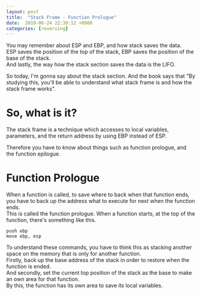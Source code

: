 ```yaml
---
layout: post
title:  "Stack Frame - Function Prologue"
date:  2019-06-24 22:30:12 +0900
categories: [reversing]
---
```

You may remember about ESP and EBP, and how stack saves the data.  
ESP saves the position of the top of the stack, EBP saves the position of the base of the stack.  
And lastly, the way how the stack section saves the data is the LIFO.

So today, I'm gonna say about the stack section. And the book says that "By studying this, you'll be able to understand what stack frame is and how the stack frame works".

# So, what is it?
The stack frame is a technique which accesses to local variables, parameters, and the return address by using EBP instead of ESP.  

Therefore you have to know about things such as function prologue, and the function epilogue.

# Function Prologue
When a function is called, to save where to back when that function ends, you have to back up the address what to execute for next when the function ends.  
This is called the function prologue.
When a function starts, at the top of the function, there's something like this.
```
push ebp  
move ebp, esp
```
To understand these commands, you have to think this as stacking another space on the memory that is only for another function.  
Firstly, back up the base address of the stack in order to restore when the function is ended.  
And secondly, set the current top position of the stack as the base to make an own area for that function.  
By this, the function has its own area to save its local variables.  

